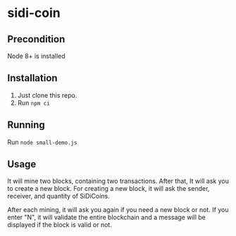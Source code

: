 # sidi-coin
## Precondition
Node 8+ is installed

## Installation
1. Just clone this repo.
2. Run `npm ci`

## Running
Run `node small-demo.js`

## Usage
It will mine two blocks, containing two transactions.
After that, It will ask you to create a new block.
For creating a new block, it will ask the sender, receiver, and quantity of SiDiCoins.

After each mining, it will ask you again if you need a new block or not. If you enter "N", it will validate the entire blockchain and a message will be displayed if the block is valid or not.
